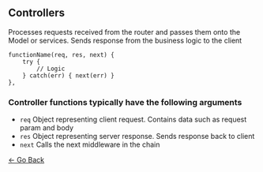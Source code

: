 ## Controllers
Processes requests received from the router and passes them onto the Model or services. Sends response from the business logic to the client
```
functionName(req, res, next) {
	try {
		// Logic
	} catch(err) { next(err) }
},
```
### Controller functions typically have the following arguments
* `req` Object representing client request. Contains data such as request param and body
* `res` Object representing server response. Sends response back to client
* `next` Calls the next middleware in the chain

[&larr; Go Back](../)